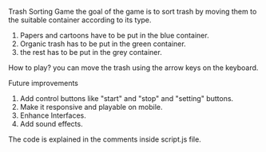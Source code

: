 Trash Sorting Game
the goal of the game is to sort trash by moving them to the suitable 
 container according to its type.
1. Papers and cartoons have to be put in the blue container.
2. Organic trash has to be put in the green container.
3. the rest has to be put in the grey container.

How to play?
you can move the trash using the arrow keys on the keyboard.

Future improvements
1. Add control buttons like "start" and "stop" and "setting" buttons.
2. Make it responsive and playable on mobile.
3. Enhance Interfaces.
4. Add sound effects.

The code is explained in the comments inside script.js file. 

 
